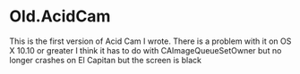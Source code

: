 # Old.AcidCam

This is the first version of Acid Cam I wrote.
There is a problem with it on OS X 10.10 or greater I think it has to do with
CAImageQueueSetOwner but no longer crashes on El Capitan but the screen is black


